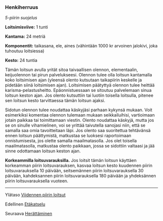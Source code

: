 ### Henkiherruus

*5-piirin suojelus*

**Loitsimisviive:** 1 tunti

**Kantama:** 24 metriä

**Komponentit:** taikasana, ele, aines (vähintään 1000 kr arvoinen jalokivi, joka tuhoutuu loitsiessa) 

**Kesto:** 24 tuntia

Tämän loitsun avulla yrität sitoa taivaallisen olennon, elementaalin, keijuolennon tai pirun palvelukseesi. Olennon tulee olla loitsun kantamalla koko loitsimisen ajan (yleensä olento kutsutaan taikapiirin keskelle ja pidetään siinä loitsimisen ajan). Loitsimisen päätyttyä olennon tulee heittää karisma-pelastusheitto. Epäonnistuessaan se sitoutuu palvelemaan sinua loitsun keston ajan. Jos olento kutsuttiin tai luotiin toisella loitsulla, pitenee sen loitsun kesto tarvittaessa tämän loitsun ajaksi.

Sidotun olennon tulee noudattaa käskyjäsi parhaan kykynsä mukaan. Voit esimerkiksi komentaa olennon tulemaan mukaan seikkailuihisi, vartioimaan jotain paikkaa tai toimittamaan viestin. Olento noudattaa käskyjä, mutta jos se on sinulle vihamielinen, voi se yrittää taivutella sanojasi niin, että se samalla saa omia tavoitteitaan läpi. Jos olento saa suoritettua tehtävänsä ennen loitsun päättymistä, matkustaa se luoksesi raportoimaan onnistumisesta, jos olette samalla maailmatasolla. Jos olet toisella maailmatasolla, matkustaa olento paikkaan, jossa se sidottiin valtaasi ja jää sinne odottamaan loitsun keston ajan.

**Korkeammilla loitsuvarauksilla.** Jos loitsit tämän loitsun käyttäen korkeamman piirin loitsuvarauksen, kasvaa loitsun kesto kuudennen piirin loitsuvarauksella 10 päivään, seitsemännen piirin loitsuvarauksella 30 päivään, kahdeksannen piirin loitsuvarauksella 180 päivään ja yhdeksännen piirin loitsuvarauksella vuoteen. 

---

Ylätaso [Viidennen piirin loitsut](5_piirin_loitsut.md)

Edellinen [Etäkatselu](Etäkatselu.md)

Seuraava [Herättäminen](Herättäminen.md)
